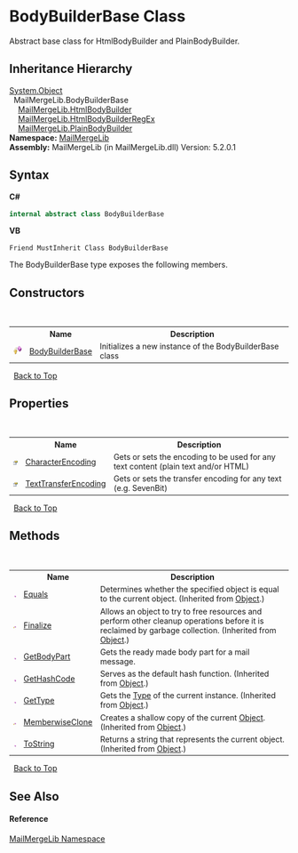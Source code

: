 # BodyBuilderBase Class
 

Abstract base class for HtmlBodyBuilder and PlainBodyBuilder.


## Inheritance Hierarchy
<a href="http://msdn2.microsoft.com/en-us/library/e5kfa45b" target="_blank">System.Object</a><br />&nbsp;&nbsp;MailMergeLib.BodyBuilderBase<br />&nbsp;&nbsp;&nbsp;&nbsp;<a href="fced988d-be5c-0553-f066-f74866563a62">MailMergeLib.HtmlBodyBuilder</a><br />&nbsp;&nbsp;&nbsp;&nbsp;<a href="f31ff461-e0a2-c8b2-5980-da96b3775527">MailMergeLib.HtmlBodyBuilderRegEx</a><br />&nbsp;&nbsp;&nbsp;&nbsp;<a href="a24e7260-b0e5-d5e5-f242-dc34bde483b0">MailMergeLib.PlainBodyBuilder</a><br />
**Namespace:**&nbsp;<a href="31c6ebbe-d683-7561-7308-5a5ee1f76bf5">MailMergeLib</a><br />**Assembly:**&nbsp;MailMergeLib (in MailMergeLib.dll) Version: 5.2.0.1

## Syntax

**C#**<br />
``` C#
internal abstract class BodyBuilderBase
```

**VB**<br />
``` VB
Friend MustInherit Class BodyBuilderBase
```

The BodyBuilderBase type exposes the following members.


## Constructors
&nbsp;<table><tr><th></th><th>Name</th><th>Description</th></tr><tr><td>![Protected method](media/protmethod.gif "Protected method")</td><td><a href="3caa5ed8-e221-2962-2cf6-70bf2f7e2008">BodyBuilderBase</a></td><td>
Initializes a new instance of the BodyBuilderBase class</td></tr></table>&nbsp;
<a href="#bodybuilderbase-class">Back to Top</a>

## Properties
&nbsp;<table><tr><th></th><th>Name</th><th>Description</th></tr><tr><td>![Public property](media/pubproperty.gif "Public property")</td><td><a href="b99cd1f0-0434-1cdd-51fa-ec941256ca78">CharacterEncoding</a></td><td>
Gets or sets the encoding to be used for any text content (plain text and/or HTML)</td></tr><tr><td>![Public property](media/pubproperty.gif "Public property")</td><td><a href="ec81214d-e3bf-047b-6734-7f8b553710dd">TextTransferEncoding</a></td><td>
Gets or sets the transfer encoding for any text (e.g. SevenBit)</td></tr></table>&nbsp;
<a href="#bodybuilderbase-class">Back to Top</a>

## Methods
&nbsp;<table><tr><th></th><th>Name</th><th>Description</th></tr><tr><td>![Public method](media/pubmethod.gif "Public method")</td><td><a href="http://msdn2.microsoft.com/en-us/library/bsc2ak47" target="_blank">Equals</a></td><td>
Determines whether the specified object is equal to the current object.
 (Inherited from <a href="http://msdn2.microsoft.com/en-us/library/e5kfa45b" target="_blank">Object</a>.)</td></tr><tr><td>![Protected method](media/protmethod.gif "Protected method")</td><td><a href="http://msdn2.microsoft.com/en-us/library/4k87zsw7" target="_blank">Finalize</a></td><td>
Allows an object to try to free resources and perform other cleanup operations before it is reclaimed by garbage collection.
 (Inherited from <a href="http://msdn2.microsoft.com/en-us/library/e5kfa45b" target="_blank">Object</a>.)</td></tr><tr><td>![Public method](media/pubmethod.gif "Public method")</td><td><a href="d99a0dcd-d19f-4640-4742-c167b726b346">GetBodyPart</a></td><td>
Gets the ready made body part for a mail message.</td></tr><tr><td>![Public method](media/pubmethod.gif "Public method")</td><td><a href="http://msdn2.microsoft.com/en-us/library/zdee4b3y" target="_blank">GetHashCode</a></td><td>
Serves as the default hash function.
 (Inherited from <a href="http://msdn2.microsoft.com/en-us/library/e5kfa45b" target="_blank">Object</a>.)</td></tr><tr><td>![Public method](media/pubmethod.gif "Public method")</td><td><a href="http://msdn2.microsoft.com/en-us/library/dfwy45w9" target="_blank">GetType</a></td><td>
Gets the <a href="http://msdn2.microsoft.com/en-us/library/42892f65" target="_blank">Type</a> of the current instance.
 (Inherited from <a href="http://msdn2.microsoft.com/en-us/library/e5kfa45b" target="_blank">Object</a>.)</td></tr><tr><td>![Protected method](media/protmethod.gif "Protected method")</td><td><a href="http://msdn2.microsoft.com/en-us/library/57ctke0a" target="_blank">MemberwiseClone</a></td><td>
Creates a shallow copy of the current <a href="http://msdn2.microsoft.com/en-us/library/e5kfa45b" target="_blank">Object</a>.
 (Inherited from <a href="http://msdn2.microsoft.com/en-us/library/e5kfa45b" target="_blank">Object</a>.)</td></tr><tr><td>![Public method](media/pubmethod.gif "Public method")</td><td><a href="http://msdn2.microsoft.com/en-us/library/7bxwbwt2" target="_blank">ToString</a></td><td>
Returns a string that represents the current object.
 (Inherited from <a href="http://msdn2.microsoft.com/en-us/library/e5kfa45b" target="_blank">Object</a>.)</td></tr></table>&nbsp;
<a href="#bodybuilderbase-class">Back to Top</a>

## See Also


#### Reference
<a href="31c6ebbe-d683-7561-7308-5a5ee1f76bf5">MailMergeLib Namespace</a><br />